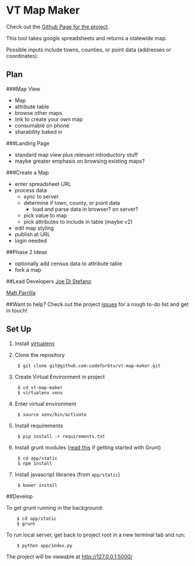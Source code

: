 # VT Map Maker
Check out the [Github Page for the project](http://codeforbtv.org/vt-map-maker/).

This tool takes google spreadsheets and returns a statewide map.

Possible inputs include towns, counties, or point data (addresses or coordinates).

## Plan

###Map View
- Map
- attribute table
- browse other maps
- link to create your own map
- consumable on phone
- sharability baked in

###Landing Page

- standard map view plus relevant introductory stuff
- maybe greater emphasis on browsing existing maps?

###Create a Map
- enter spreadsheet URL
- process data
    - sync to server
    - determine if town, county, or point data
        - load and parse data in browser? on server?
    - pick value to map
    - pick attributes to include in table (maybe v2)
- edit map styling
- publish at URL
- login needed

##Phase 2 Ideas
- optionally add census data to attribute table
- fork a map

##Lead Developers
[Joe Di Stefano](http://twitter.com/joeydi)

[Matt Parrilla](http://twitter.com/mattparrilla)

##Want to help?
Check out the project [issues](https://github.com/codeforbtv/vt-map-maker/issues) for a rough to-do list and get in touch!

## Set Up

1. Install [virtualenv](https://pypi.python.org/pypi/virtualenv)

2. Clone the repository

        $ git clone git@github.com:codeforbtv/vt-map-maker.git

3. Create Virtual Environment in project

        $ cd vt-map-maker
        $ virtualenv venv

4. Enter virtual environment

        $ source venv/bin/activate

5. Install requirements

        $ pip install -r requirements.txt

7. Install grunt modules ([read this](http://24ways.org/2013/grunt-is-not-weird-and-hard/) if getting started with Grunt)

        $ cd app/static
        $ npm install

8. Install javascript libraries (from `app/static`)

        $ bower install

##Develop

To get grunt running in the background:

        $ cd app/static
        $ grunt

To run local server, get back to project root in a new terminal tab and run:

        $ python app/index.py

The project will be viewable at http://127.0.0.1:5000/
